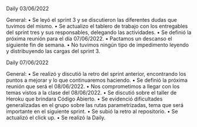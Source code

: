 Daily 03/06/2022

General: 
•	Se leyó el sprint 3 y se discutieron las diferentes dudas que tuvimos del mismo.
•	Se actualizo el tablero de trabajo con los entregables del sprint tres y sus responsables, delegando las actividades. 
•	Se definió la próxima reunión para el día 07/06/2022.
•	Pactamos un descanso el siguiente fin de semana.
•	No tuvimos ningún tipo de impedimento leyendo y distribuyendo las cargas del sprint 3.

Daily 07/06/2022

General:
•	Se realizó y discutió la retro del sprint anterior, encontrando los puntos a mejorar y lo que continuaremos haciendo.
•	Se definió la próxima reunión que será el 08/06/2022.
•	Nos comprometimos a llegar con los temas vistos a la clase del 08/06/2022.
•	Se discutió sobre el taller de Heroku que brindara Código Abierto.
•	Se evidenció dificultades generalizadas en el grupo sobre las rutas parametrizadas, tema que será importante en el siguiente sprint.
•	Se subió la retro al repositorio.
•	Se actualizó el click up.
•	Se realizó la Daily.